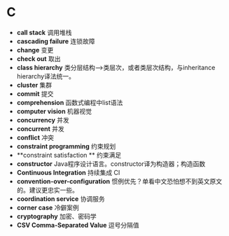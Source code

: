 # C
- **call stack** 调用堆栈
- **cascading failure** 连锁故障
- **change** 变更
- **check out** 取出
- **class hierarchy** 类分层结构-->类层次，或者类层次结构，与inheritance hierarchy译法统一。
- **cluster** 集群
- **commit** 提交
- **comprehension** 函数式编程中list语法
- **computer vision** 机器视觉
- **concurrency** 并发
- **concurrent** 并发
- **conflict** 冲突
- **constraint programming** 约束规划
- **constraint satisfaction ** 约束满足
- **constructor** Java程序设计语言。constructor译为构造器；构造函数
- **Continuous Integration** 持续集成 CI
- **convention-over-configuration**     惯例优先？单看中文恐怕想不到英文原文的。建议更忠实一些。
- **coordination service** 协调服务
- **corner case** 冷僻案例 
- **cryptography** 加密、密码学
- **CSV Comma-Separated Value** 逗号分隔值
